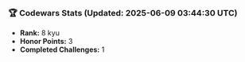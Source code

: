 ### 🏆 Codewars Stats (Updated: 2025-06-09 03:44:30 UTC)

- **Rank:** 8 kyu
- **Honor Points:** 3
- **Completed Challenges:** 1
